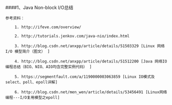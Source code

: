 ####1、Java Non-block I/O总结

    参考资料：
    
        1. http://ifeve.com/overview/
        
        2. http://tutorials.jenkov.com/java-nio/index.html
        
        3. http://blog.csdn.net/anxpp/article/details/51503329 [Linux 网络 I/O 模型简介（图文） ]
        
        4. http://blog.csdn.net/anxpp/article/details/51512200 [Java 网络IO编程总结（BIO、NIO、AIO均含完整实例代码） ]
        
        5. https://segmentfault.com/a/1190000003063859 [Linux IO模式及 select、poll、epoll详解]
        
        6. http://blog.csdn.net/men_wen/article/details/53456491 [Linux网络编程---I/O复用模型之epoll]